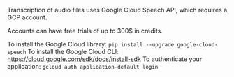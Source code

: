 Transcription of audio files uses Google Cloud Speech API, which requires a GCP account.

Accounts can have free trials of up to 300$ in credits.

To install the Google Cloud library: `pip install --upgrade google-cloud-speech`
To install the Google Cloud CLI: https://cloud.google.com/sdk/docs/install-sdk
To authenticate your application: `gcloud auth application-default login`
